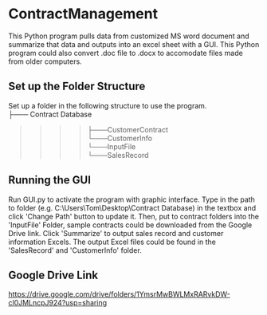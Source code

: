 # ContractManagement
This Python program pulls data from customized MS word document and summarize that data and outputs into an excel sheet with a GUI. This Python program could also convert .doc file to .docx to accomodate files made from older computers. 

## Set up the Folder Structure
Set up a folder in the following structure to use the program.  
├─── Contract Database<br />
>>>>   ├───CustomerContract <br />
       └───CustomerInfo   <br />
       └───InputFile   <br />
      └───SalesRecord   <br />

## Running the GUI 
Run GUI.py to activate the program with graphic interface. Type in the path to folder (e.g. C:\Users\Tom\Desktop\Contract Database) in the textbox and click 'Change Path' button to update it. Then, put to contract folders into the 'InputFile' Folder, sample contracts could be downloaded from the Google Drive link. Click 'Summarize' to output sales record and customer information Excels. The output Excel files could be found in the 'SalesRecord' and 'CustomerInfo' folder. 

## Google Drive Link
https://drive.google.com/drive/folders/1YmsrMwBWLMxRARvkDW-cl0JMLncpJ924?usp=sharing
